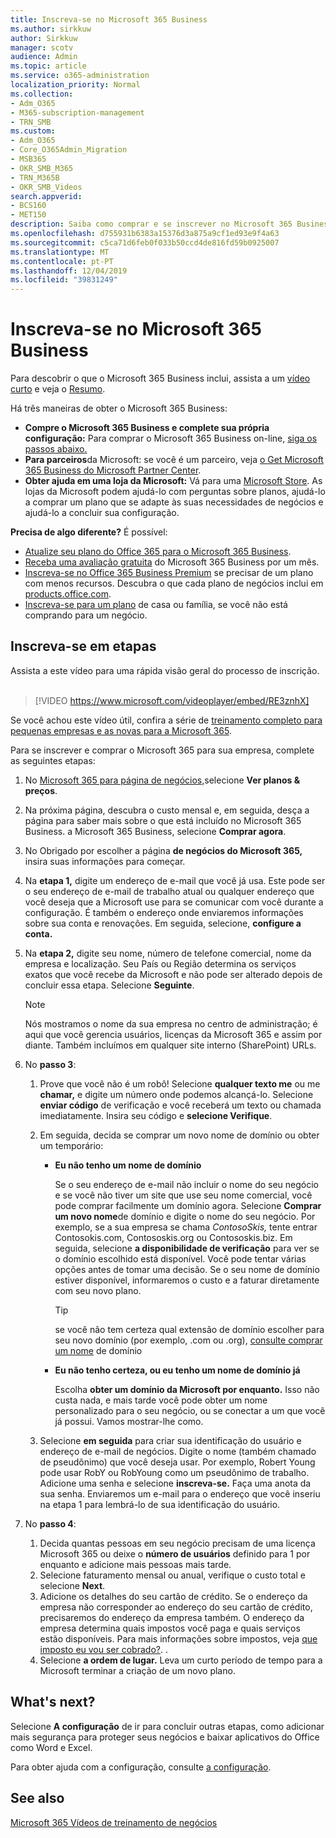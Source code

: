 ```yaml
---
title: Inscreva-se no Microsoft 365 Business
ms.author: sirkkuw
author: Sirkkuw
manager: scotv
audience: Admin
ms.topic: article
ms.service: o365-administration
localization_priority: Normal
ms.collection:
- Adm_O365
- M365-subscription-management
- TRN_SMB
ms.custom:
- Adm_O365
- Core_O365Admin_Migration
- MSB365
- OKR_SMB_M365
- TRN_M365B
- OKR_SMB_Videos
search.appverid:
- BCS160
- MET150
description: Saiba como comprar e se inscrever no Microsoft 365 Business.
ms.openlocfilehash: d755931b6383a15376d3a875a9cf1ed93e9f4a63
ms.sourcegitcommit: c5ca71d6feb0f033b50ccd4de816fd59b0925007
ms.translationtype: MT
ms.contentlocale: pt-PT
ms.lasthandoff: 12/04/2019
ms.locfileid: "39831249"
---
```

# <a name="sign-up-for-microsoft-365-business"></a>Inscreva-se no Microsoft 365 Business

Para descobrir o que o Microsoft 365 Business inclui, assista a um [vídeo curto](https://go.microsoft.com/fwlink/?linkid=2109651) e veja o [Resumo](microsoft-365-business-overview.md).

Há três maneiras de obter o Microsoft 365 Business:
- **Compre o Microsoft 365 Business e complete sua própria configuração:** Para comprar o Microsoft 365 Business on-line, [siga os passos abaixo.](#sign-up-steps)
- **Para parceiros**da Microsoft: se você é um parceiro, veja [o Get Microsoft 365 Business do Microsoft Partner Center](get-microsoft-365-business.md#get-microsoft-365-business-from-microsoft-partner-center).
- **Obter ajuda em uma loja da Microsoft:** Vá para uma [Microsoft Store](https://go.microsoft.com/fwlink/?linkid=2109652). As lojas da Microsoft podem ajudá-lo com perguntas sobre planos, ajudá-lo a comprar um plano que se adapte às suas necessidades de negócios e ajudá-lo a concluir sua configuração.

**Precisa de algo diferente?** É possível:
- [Atualize seu plano do Office 365 para o Microsoft 365 Business](migrate-to-microsoft-365-business.md).
- [Receba uma avaliação gratuita](https://go.microsoft.com/fwlink/p/?linkid=2102309) do Microsoft 365 Business por um mês.
- [Inscreva-se no Office 365 Business Premium](https://go.microsoft.com/fwlink/p/?LinkID=510935) se precisar de um plano com menos recursos. Descubra o que cada plano de negócios inclui em [products.office.com](https://go.microsoft.com/fwlink/?linkid=2109397).
- [Inscreva-se para um plano](https://go.microsoft.com/fwlink/?linkid=2109398) de casa ou família, se você não está comprando para um negócio. 

## <a name="sign-up-steps"></a>Inscreva-se em etapas

Assista a este vídeo para uma rápida visão geral do processo de inscrição.<br><br>

> [!VIDEO https://www.microsoft.com/videoplayer/embed/RE3znhX] 

Se você achou este vídeo útil, confira a série de [treinamento completo para pequenas empresas e as novas para a Microsoft 365](https://support.office.com/article/6ab4bbcd-79cf-4000-a0bd-d42ce4d12816).

Para se inscrever e comprar o Microsoft 365 para sua empresa, complete as seguintes etapas:

1. No [Microsoft 365 para página de negócios,](https://go.microsoft.com/fwlink/?linkid=2109654)selecione **Ver planos & preços**. 
2. Na próxima página, descubra o custo mensal e, em seguida, desça a página para saber mais sobre o que está incluído no Microsoft 365 Business. a Microsoft 365 Business, selecione **Comprar agora**.
3. No Obrigado por escolher a página **de negócios do Microsoft 365,** insira suas informações para começar.
4. Na **etapa 1,** digite um endereço de e-mail que você já usa. Este pode ser o seu endereço de e-mail de trabalho atual ou qualquer endereço que você deseja que a Microsoft use para se comunicar com você durante a configuração. É também o endereço onde enviaremos informações sobre sua conta e renovações. Em seguida, selecione, **configure a conta.**
5. Na **etapa 2,** digite seu nome, número de telefone comercial, nome da empresa e localização. Seu País ou Região determina os serviços exatos que você recebe da Microsoft e não pode ser alterado depois de concluir essa etapa. Selecione **Seguinte**.
    > [!NOTE]
    > Nós mostramos o nome da sua empresa no centro de administração; é aqui que você gerencia usuários, licenças da Microsoft 365 e assim por diante. Também incluímos em qualquer site interno (SharePoint) URLs.
6. No **passo 3**:

    1. Prove que você não é um robô! Selecione **qualquer texto me** ou me **chamar,** e digite um número onde podemos alcançá-lo. Selecione **enviar código** de verificação e você receberá um texto ou chamada imediatamente. Insira seu código e **selecione Verifique**.
    2. Em seguida, decida se comprar um novo nome de domínio ou obter um temporário:

        - **Eu não tenho um nome de domínio** 
        
            Se o seu endereço de e-mail não incluir o nome do seu negócio e se você não tiver um site que use seu nome comercial, você pode comprar facilmente um domínio agora. Selecione **Comprar um novo nome**de domínio e digite o nome do seu negócio. Por exemplo, se a sua empresa se chama *ContosoSkis,* tente entrar Contosokis.com, Contososkis.org ou Contososkis.biz. Em seguida, selecione **a disponibilidade de verificação** para ver se o domínio escolhido está disponível. Você pode tentar várias opções antes de tomar uma decisão. Se o seu nome de domínio estiver disponível, informaremos o custo e a faturar diretamente com seu novo plano. 
       
            > [!TIP]
            > se você não tem certeza qual extensão de domínio escolher para seu novo domínio (por exemplo, .com ou .org), [consulte comprar um nome](https://go.microsoft.com/fwlink/?linkid=2109700) de domínio
        
        - **Eu não tenho certeza, ou eu tenho um nome de domínio já** 
        
             Escolha **obter um domínio da Microsoft por enquanto.** Isso não custa nada, e mais tarde você pode obter um nome personalizado para o seu negócio, ou se conectar a um que você já possui. Vamos mostrar-lhe como.

    3. Selecione **em seguida** para criar sua identificação do usuário e endereço de e-mail de negócios. Digite o nome (também chamado de pseudônimo) que você deseja usar. Por exemplo, Robert Young pode usar RobY ou RobYoung como um pseudônimo de trabalho. Adicione uma senha e selecione **inscreva-se.** Faça uma anota da sua senha. Enviaremos um e-mail para o endereço que você inseriu na etapa 1 para lembrá-lo de sua identificação do usuário.
7. No **passo 4**: 

    1. Decida quantas pessoas em seu negócio precisam de uma licença Microsoft 365 ou deixe o **número de usuários** definido para 1 por enquanto e adicione mais pessoas mais tarde. 
    2. Selecione faturamento mensal ou anual, verifique o custo total e selecione **Next**. 
    3. Adicione os detalhes do seu cartão de crédito. Se o endereço da empresa não corresponder ao endereço do seu cartão de crédito, precisaremos do endereço da empresa também. O endereço da empresa determina quais impostos você paga e quais serviços estão disponíveis. Para mais informações sobre impostos, veja [que imposto eu vou ser cobrado?](https://go.microsoft.com/fwlink/?linkid=2109701). .
    4. Selecione **a ordem de lugar.** Leva um curto período de tempo para a Microsoft terminar a criação de um novo plano.

## <a name="whats-next"></a>What's next?

Selecione **A configuração** de ir para concluir outras etapas, como adicionar mais segurança para proteger seus negócios e baixar aplicativos do Office como Word e Excel.

Para obter ajuda com a configuração, consulte [a configuração](set-up.md).

## <a name="see-also"></a>See also

[Microsoft 365 Vídeos de treinamento de negócios](https://support.office.com/article/6ab4bbcd-79cf-4000-a0bd-d42ce4d12816)
